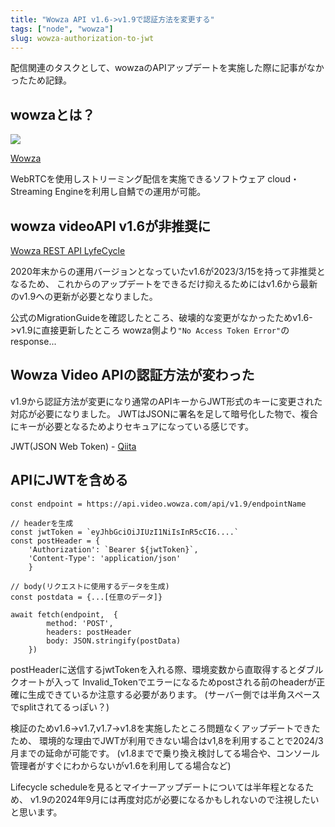 ```yaml
---
title: "Wowza API v1.6->v1.9で認証方法を変更する"
tags: ["node", "wowza"]
slug: wowza-authorization-to-jwt
---
```


配信関連のタスクとして、wowzaのAPIアップデートを実施した際に記事がなかったため記録。

## wowzaとは？
![](/images/posts-image/2023-01-17.png)

[Wowza](https://wowza.dpsj.co.jp/)

WebRTCを使用しストリーミング配信を実施できるソフトウェア
cloud・Streaming Engineを利用し自鯖での運用が可能。

## wowza videoAPI v1.6が非推奨に
[Wowza REST API LyfeCycle](https://www.wowza.com/docs/wowza-video-rest-api-lifecycle-management)

2020年末からの運用バージョンとなっていたv1.6が2023/3/15を持って非推奨となるため、
これからのアップデートをできるだけ抑えるためにはv1.6から最新のv1.9への更新が必要となりました。

公式のMigrationGuideを確認したところ、破壊的な変更がなかったためv1.6->v1.9に直接更新したところ
wowza側より`"No Access Token Error"`のresponse...

## Wowza Video APIの認証方法が変わった
v1.9から認証方法が変更になり通常のAPIキーからJWT形式のキーに変更された対応が必要になりました。
JWTはJSONに署名を足して暗号化した物で、複合にキーが必要となるためよりセキュアになっている感じです。

JWT(JSON Web Token) - [Qiita](https://qiita.com/knaot0/items/8427918564400968bd2b)

## APIにJWTを含める
```
const endpoint = https://api.video.wowza.com/api/v1.9/endpointName

// headerを生成
const jwtToken = `eyJhbGciOiJIUzI1NiIsInR5cCI6....`
const postHeader = { 
    'Authorization': `Bearer ${jwtToken}`,
    'Content-Type': 'application/json'
    }

// body(リクエストに使用するデータを生成)
const postdata = {...[任意のデータ]}

await fetch(endpoint,  {
        method: 'POST',
        headers: postHeader
        body: JSON.stringify(postData)
    })

```

postHeaderに送信するjwtTokenを入れる際、環境変数から直取得するとダブルクオートが入って
Invalid_Tokenでエラーになるためpostされる前のheaderが正確に生成できているか注意する必要があります。
(サーバー側では半角スペースでsplitされてるっぽい？)

検証のためv1.6->v1.7,v1.7->v1.8を実施したところ問題なくアップデートできたため、
環境的な理由でJWTが利用できない場合はv1,8を利用することで2024/3月までの延命が可能です。
(v1.8までで乗り換え検討してる場合や、コンソール管理者がすぐにわからないがv1.6を利用してる場合など)

Lifecycle scheduleを見るとマイナーアップデートについては半年程となるため、
v1.9の2024年9月には再度対応が必要になるかもしれないので注視したいと思います。


